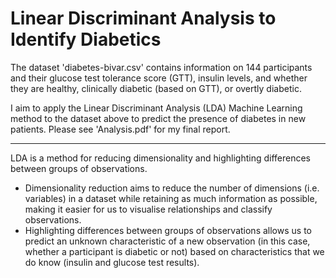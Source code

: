 # Linear Discriminant Analysis to Identify Diabetics

The dataset 'diabetes-bivar.csv' contains information on 144 participants and their glucose test tolerance score (GTT), insulin levels, and whether they are healthy, clinically diabetic (based on GTT), or overtly diabetic. 

I aim to apply the Linear Discriminant Analysis (LDA) Machine Learning method to the dataset above to predict the presence of diabetes in new patients. Please see 'Analysis.pdf' for my final report. 
______________________________________________________________________________________________________________________________

LDA is a method for reducing dimensionality and highlighting differences between groups of observations.
* Dimensionality reduction aims to reduce the number of dimensions (i.e. variables) in a dataset while retaining as much information as possible, making it easier for us to visualise relationships and classify observations.
* Highlighting differences between groups of observations allows us to predict an unknown characteristic of a new observation (in this case, whether a participant is diabetic or not) based on characteristics that we do know (insulin and glucose test results).
